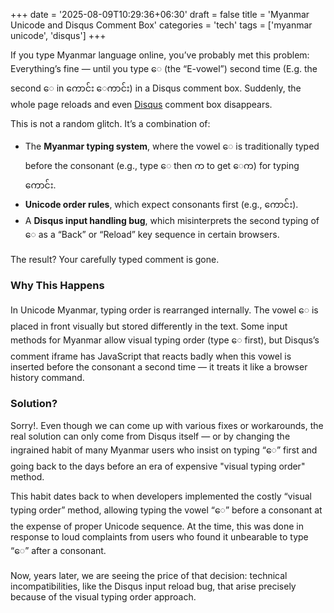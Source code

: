 +++
date = '2025-08-09T10:29:36+06:30'
draft = false
title = 'Myanmar Unicode and Disqus Comment Box'
categories = 'tech'
tags = ['myanmar unicode', 'disqus']
+++

If you type Myanmar language online, you’ve probably met this problem:  
Everything’s fine — until you type ေ (the “E-vowel”) second time (E.g. the second ေ in ကောင်း ေကာင်း) in a Disqus comment box. Suddenly, the whole page reloads and even [Disqus](https://disqus.com) comment box disappears.

This is not a random glitch. It’s a combination of:

- The **Myanmar typing system**, where the vowel ေ is traditionally typed before the consonant (e.g., type ေ then က to get ေက) for typing ကောင်း.
- **Unicode order rules**, which expect consonants first (e.g., ကောင်း).
- A **Disqus input handling bug**, which misinterprets the second typing of ေ as a “Back” or “Reload” key sequence in certain browsers.

The result? Your carefully typed comment is gone.

### Why This Happens

In Unicode Myanmar, typing order is rearranged internally. The vowel ေ is placed in front visually but stored differently in the text.
Some input methods for Myanmar allow visual typing order (type ေ first), but Disqus’s comment iframe has JavaScript that reacts badly when this vowel is inserted before the consonant a second time — it treats it like a browser history command.

### Solution?

Sorry!. Even though we can come up with various fixes or workarounds, the real solution can only come from Disqus itself — or by changing the ingrained habit of many Myanmar users who insist on typing “ေ” first and going back to the days before an era of expensive "visual typing order" method.

This habit dates back to when developers implemented the costly “visual typing order” method, allowing typing the vowel “ေ” before a consonant at the expense of proper Unicode sequence. At the time, this was done in response to loud complaints from users who found it unbearable to type “ေ” after a consonant.

Now, years later, we are seeing the price of that decision: technical incompatibilities, like the Disqus input reload bug, that arise precisely because of the visual typing order approach.